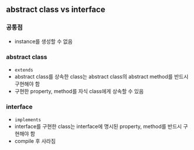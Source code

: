 ## abstract class vs interface

### 공통점

- instance를 생성할 수 없음

### abstract class

- `extends`
- abstract class를 상속한 class는 abstract class의 abstract method를 반드시 구현해야 함
- 구현한 property, method를 자식 class에게 상속할 수 있음

### interface

- `implements`
- interface를 구현한 class는 interface에 명시된 property, method를 반드시 구현해야 함
- compile 후 사라짐
